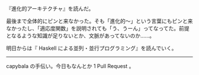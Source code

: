 『進化的アーキテクチャ』を読んだ。

最後まで全体的にピンと来なかった。そも「進化的〜」という言葉にもピンと来なかったし、「適応度関数」を説明されても「う、うーん」ってなってた。前提となるような知識が足りないとか、文脈があってないのか……。

明日からは『 Haskell による並列・並行プログラミング』を読んでいく。

-----

capybala の手伝い。今日もなんとか 1 Pull Request 。
